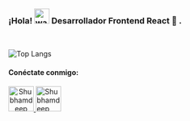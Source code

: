 ### ¡Hola! <img alt="wave" src="https://raw.githubusercontent.com/MartinHeinz/MartinHeinz/master/wave.gif" width="30px"> Desarrollador Frontend React 🧪 .
<br>

![Top Langs](https://github-readme-stats.vercel.app/api/top-langs/?username=brayanberna&show_icons=true)

#### Conéctate conmigo: 
<a href="https://www.linkedin.com/in/brayanberna/" align="center">
    <img alt="Shubhamdeep Jha | Linkedin" width="50px" src="https://pngimg.com/uploads/linkedIn/linkedIn_PNG38.png" />
</a>
<a href="mailto:brayan.057@live.cl">
    <img alt="Shubhamdeep Jha | Gmail" width="50px" src="https://uploads-ssl.webflow.com/5ad4c302a9ea3372eaea975f/5b995a276460dc98cf54bd11_Gmail.png" />
</a>


<!--
**brayanberna/brayanberna** is a ✨ _special_ ✨ repository because its `README.md` (this file) appears on your GitHub profile.

Here are some ideas to get you started:

- 🔭 I’m currently working on ...
- 🌱 I’m currently learning ...
- 👯 I’m looking to collaborate on ...
- 🤔 I’m looking for help with ...
- 💬 Ask me about ...
- 📫 How to reach me: ...
- 😄 Pronouns: ...
- ⚡ Fun fact: ...
--> 
